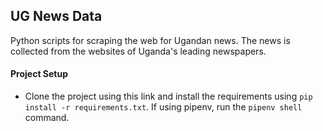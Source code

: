 ## UG News Data
Python scripts for scraping the web for Ugandan news.
The news is collected from the websites of Uganda's leading newspapers.

#### Project Setup
* Clone the project using this link and install the requirements using `pip install -r requirements.txt`. If using pipenv, run the `pipenv shell` command.
